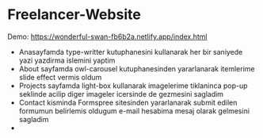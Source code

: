 # Freelancer-Website

Demo: https://wonderful-swan-fb6b2a.netlify.app/index.html

- Anasayfamda type-writter kutuphanesini kullanarak her bir saniyede yazi yazdirma islemini yaptim
- About sayfamda owl-carousel kutuphanesinden yararlanarak itemlerime slide effect vermis oldum 
- Projects sayfamda light-box kullanarak imagelerime tiklaninca pop-up seklinde acilip diger imageler icersinde de gezmesini sagladim
- Contact kisminda Formspree sitesinden yararlanarak submit edilen formumun belirlemis oldugum e-mail hesabima mesaj olarak gelmesini sagladim
- 
